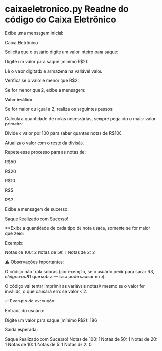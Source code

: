 # caixaeletronico.py Readne do código do Caixa Eletrônico

Exibe uma mensagem inicial:

Caixa Eletrônico


Solicita que o usuário digite um valor inteiro para saque:

Digite um valor para saque (mínimo R$2):


Lê o valor digitado e armazena na variável valor.

Verifica se o valor é menor que R$2:

Se for menor que 2, exibe a mensagem:

Valor inválido


Se for maior ou igual a 2, realiza os seguintes passos:

Calcula a quantidade de notas necessárias, sempre pegando o maior valor primeiro:

Divide o valor por 100 para saber quantas notas de R$100.

Atualiza o valor com o resto da divisão.

Repete esse processo para as notas de:

R$50

R$20

R$10

R$5

R$2

Exibe a mensagem de sucesso:

Saque Realizado com Sucesso!


**Exibe a quantidade de cada tipo de nota usada, somente se for maior que zero:

Exemplo:

Notas de 100: 2
Notas de 50: 1
Notas de 2: 2

⚠️ Observações importantes:

O código não trata sobras (por exemplo, se o usuário pedir para sacar R$3, ele ignora o R$1 que sobra — isso pode causar erro).

O código vai tentar imprimir as variáveis notasX mesmo se o valor for inválido, o que causará erro se valor < 2.

✅ Exemplo de execução:

Entrada do usuário:

Digite um valor para saque (mínimo R$2): 186


Saída esperada:

Saque Realizado com Sucesso!
Notas de 100: 1
Notas de 50: 1
Notas de 20: 1
Notas de 10: 1
Notas de 5: 1
Notas de 2: 0
